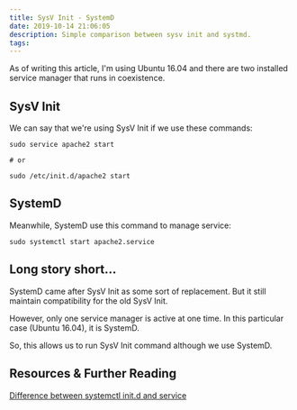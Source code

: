 ```yaml
---
title: SysV Init - SystemD
date: 2019-10-14 21:06:05
description: Simple comparison between sysv init and systmd.
tags:
---
```


As of writing this article, I'm using Ubuntu 16.04 and there are two installed service manager that runs in coexistence.

## SysV Init

We can say that we're using SysV Init if we use these commands:

```
sudo service apache2 start

# or

sudo /etc/init.d/apache2 start
```

## SystemD

Meanwhile, SystemD use this command to manage service:

```
sudo systemctl start apache2.service
```


## Long story short...

SystemD came after SysV Init as some sort of replacement. But it still maintain compatibility for the old SysV Init.

However, only one service manager is active at one time. In this particular case (Ubuntu 16.04), it is SystemD.

So, this allows us to run SysV Init command although we use SystemD.

## Resources & Further Reading

[Difference between systemctl init.d and service](https://askubuntu.com/a/911543)

